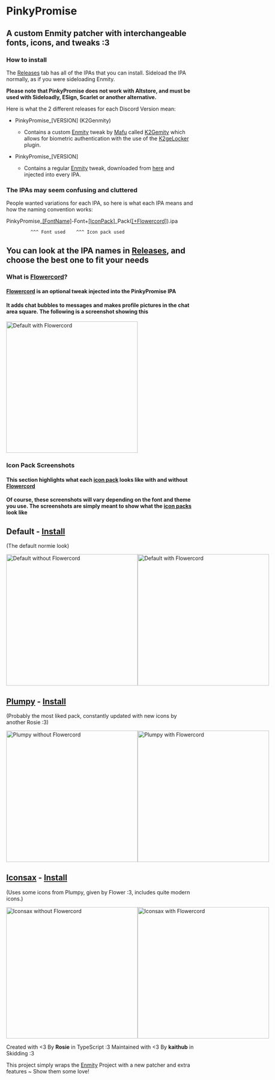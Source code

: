 # PinkyPromise

## A custom Enmity patcher with interchangeable fonts, icons, and tweaks :3

### How to install

The [Releases](https://github.com/kaithub/PinkyPromise/releases/) tab has all of the IPAs that you can install. Sideload the IPA normally, as if you were sideloading Enmity.

**Please note that PinkyPromise does not work with Altstore, and must be used with Sideloadly, ESign, Scarlet or another alternative.**

Here is what the 2 different releases for each Discord Version mean:

- PinkyPromise_[VERSION] (K2Genmity)
  - Contains a custom [Enmity](https://github.com/enmity-mod) tweak by [Mafu](https://github.com/m4fn3) called [K2Gemity](https://github.com/m4fn3/K2genmity) which allows for biometric authentication with the use of the [K2geLocker](https://github.com/m4fn3/K2geLocker) plugin.

- PinkyPromise_[VERSION]
  - Contains a regular [Enmity](https://github.com/enmity-mod) tweak, downloaded from [here](https://github.com/enmity-mod/tweak) and injected into every IPA.

### The IPAs may seem confusing and cluttered

People wanted variations for each IPA, so here is what each IPA means and how the naming convention works:

PinkyPromise_[[FontName]](https://github.com/kaithub/PinkyPromise/tree/master/Fonts/woff2)-Font+[[IconPack]](https://github.com/kaithub/PinkyPromise/tree/master/Packs)_Pack([[+Flowercord]](https://github.com/kaithub/PinkyPromise/tree/master/Flowercord_Patcher)).ipa

             ^^^ Font used    ^^^ Icon pack used

## You can look at the IPA names in [Releases](https://github.com/kaithub/PinkyPromise/releases/), and choose the best one to fit your needs

### What is [Flowercord](https://github.com/kaithub/PinkyPromise/tree/master/Flowercord_Patcher)?

#### [Flowercord](https://github.com/kaithub/PinkyPromise/tree/master/Flowercord_Patcher) is an optional tweak injected into the PinkyPromise IPA

#### It adds chat bubbles to messages and makes profile pictures in the chat area square. The following is a screenshot showing this

<img width="350" alt="Default with Flowercord" src="Mocks/Default_Flowercord.png">

### Icon Pack Screenshots

#### This section highlights what each [icon pack](https://github.com/kaithub/PinkyPromise/tree/master/Packs/) looks like with and without [Flowercord](https://github.com/kaithub/PinkyPromise/tree/master/Flowercord_Patcher)

#### Of course, these screenshots will vary depending on the font and theme you use. The screenshots are simply meant to show what the [icon packs](https://github.com/kaithub/PinkyPromise/tree/master/Packs/) look like

## Default - [Install](https://github.com/kaithub/PinkyPromise/releases/latest)

(The default normie look)
<div style='display: flex;' align='left'>
  <img width="350" alt="Default without Flowercord" src="Mocks/Default.png">
  <img width="350" alt="Default with Flowercord" src="Mocks/Default_Flowercord.png">
</div>

## [Plumpy](https://github.com/kaithub/PinkyPromise/tree/master/Packs/Plumpy) - [Install](https://github.com/kaithub/PinkyPromise/releases/latest)

(Probably the most liked pack, constantly updated with new icons by another Rosie :3)
<div style='display: flex;' align='left'>
  <img width="350" alt="Plumpy without Flowercord" src="Mocks/Plumpy.png">
  <img width="350" alt="Plumpy with Flowercord" src="Mocks/Plumpy_Flowercord.png">
</div>

## [Iconsax](https://github.com/kaithub/PinkyPromise/tree/master/Packs/Iconsax) - [Install](https://github.com/kaithub/PinkyPromise/releases/latest)

(Uses some icons from Plumpy, given by Flower :3, includes quite modern icons.)
<div style='display: flex;' align='left'>
  <img width="350" alt="Iconsax without Flowercord" src="Mocks/Iconsax.png">
  <img width="350" alt="Iconsax with Flowercord" src="Mocks/Iconsax_Flowercord.png">
</div>

Created with <3 By **Rosie** in TypeScript :3
Maintained with <3 By **kaithub** in Skidding :3

This project simply wraps the [Enmity](https://github.com/enmity-mod/enmity) Project with a new patcher and extra features ~ Show them some love!
